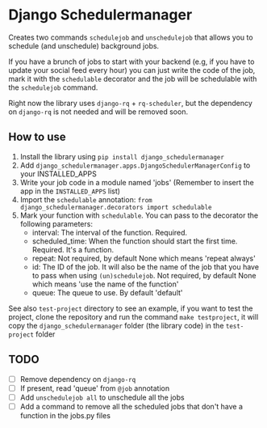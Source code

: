 # Django Schedulermanager


Creates two commands `schedulejob` and `unschedulejob` that allows you to schedule (and unschedule) background
jobs.

If you have a brunch of jobs to start with your backend (e.g, if you have to update your social feed
every hour) you can just write the code of the job, mark it with the `schedulable` decorator and
the job will be schedulable with the `schedulejob` command.

Right now the library uses `django-rq` + `rq-scheduler`, but the dependency on `django-rq` is not needed
and will be removed soon.

## How to use

1. Install the library using `pip install django_schedulermanager`
2. Add `django_schedulermanager.apps.DjangoSchedulerManagerConfig` to your INSTALLED_APPS
3. Write your job code in a module named 'jobs' (Remember to insert the app in the `INSTALLED_APPS` list)
4. Import the `schedulable` annotation: `from django_schedulermanager.decorators import schedulable`
5. Mark your function with `schedulable`. You can pass to the decorator the following parameters:
    - interval: The interval of the function. Required.
    - scheduled_time: When the function should start the first time. Required. It's a function.
    - repeat: Not required, by default None which means 'repeat always'
    - id: The ID of the job.
          It will also be the name of the job that you have to pass
          when using `(un)schedulejob`.
          Not required, by default None which means 'use the name of the function'
    - queue: The queue to use. By default 'default'

See also `test-project` directory to see an example, if you want to test the project, clone the repository
and run the command `make testproject`, it will copy the `django_schedulermanager` folder (the library code)
in the `test-project` folder

## TODO

- [ ] Remove dependency on `django-rq`
- [ ] If present, read 'queue' from `@job` annotation
- [ ] Add `unschedulejob all` to unschedule all the jobs
- [ ] Add a command to remove all the scheduled jobs that don't have a function in the jobs.py files
